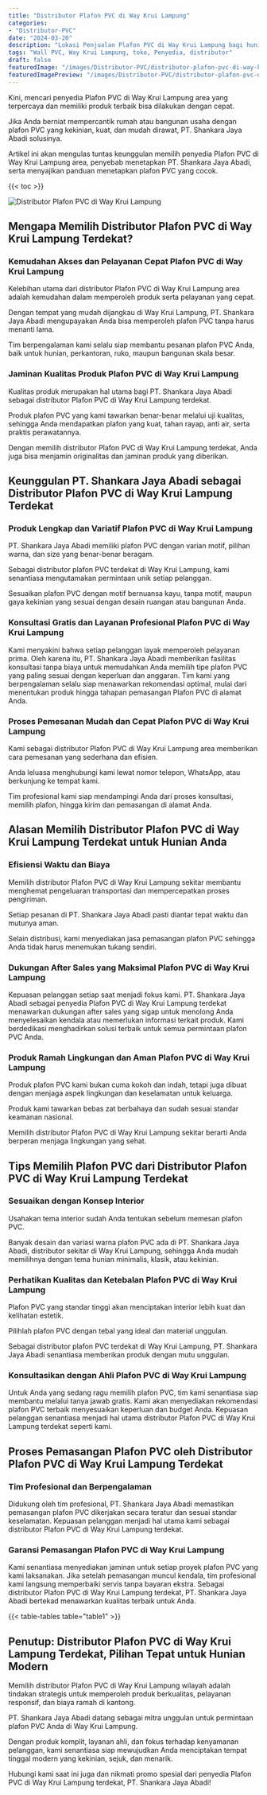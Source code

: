 ```yaml
---
title: "Distributor Plafon PVC di Way Krui Lampung"
categories:
- "Distributor-PVC"
date: "2024-03-20"
description: "Lokasi Penjualan Plafon PVC di Way Krui Lampung bagi hunian, office, dan toko. Produk terbaik, variasi motif, variasi warna elegan, beserta layanan penempatan oleh tim profesional serta jaminan resmi!|Layanan distribusi Plafon PVC di Way Krui Lampung untuk kebutuhan rumah, kantor, maupun gerai, beserta panel berkualitas dan penempatan oleh teknisi berpengalaman serta garansi resmi.|Pilihan Plafon PVC di Way Krui Lampung yang andal untuk tempat tinggal, perkantoran, serta gerai, dengan panel terbaik dan instalasi oleh teknisi berpengalaman serta jaminan resmi.|Penyediaan Plafon PVC di Way Krui Lampung bagi rumah, perkantoran, dan gerai, dengan panel berkualitas dan instalasi ditangani oleh tenaga ahli profesional, disertai beserta jaminan resmi.}"
tags: "Wall PVC, Way Krui Lampung, toko, Penyedia, distributor"
draft: false
featuredImage: "/images/Distributor-PVC/distributor-plafon-pvc-di-way-krui-lampung.png"
featuredImagePreview: "/images/Distributor-PVC/distributor-plafon-pvc-di-way-krui-lampung.png"
---
```


Kini, mencari penyedia Plafon PVC di Way Krui Lampung area yang terpercaya dan memiliki produk terbaik bisa dilakukan dengan cepat.

Jika Anda berniat mempercantik rumah atau bangunan usaha dengan plafon PVC yang kekinian, kuat, dan mudah dirawat, PT. Shankara Jaya Abadi solusinya.

Artikel ini akan mengulas tuntas keunggulan memilih penyedia Plafon PVC di Way Krui Lampung area, penyebab menetapkan PT. Shankara Jaya Abadi, serta menyajikan panduan menetapkan plafon PVC yang cocok.

{{< toc >}}

![Distributor Plafon PVC di Way Krui Lampung](/images/Distributor-PVC/Distributor-Plafon-PVC-di-Way-Krui-Lampung.png)

## Mengapa Memilih Distributor Plafon PVC di Way Krui Lampung Terdekat?

### Kemudahan Akses dan Pelayanan Cepat Plafon PVC di Way Krui Lampung

Kelebihan utama dari distributor Plafon PVC di Way Krui Lampung area adalah kemudahan dalam memperoleh produk serta pelayanan yang cepat.

Dengan tempat yang mudah dijangkau di Way Krui Lampung, PT. Shankara Jaya Abadi mengupayakan Anda bisa memperoleh plafon PVC tanpa harus menanti lama.

Tim berpengalaman kami selalu siap membantu pesanan plafon PVC Anda, baik untuk hunian, perkantoran, ruko, maupun bangunan skala besar.

### Jaminan Kualitas Produk Plafon PVC di Way Krui Lampung

Kualitas produk merupakan hal utama bagi PT. Shankara Jaya Abadi sebagai distributor Plafon PVC di Way Krui Lampung terdekat.

Produk plafon PVC yang kami tawarkan benar-benar melalui uji kualitas, sehingga Anda mendapatkan plafon yang kuat, tahan rayap, anti air, serta praktis perawatannya.

Dengan memilih distributor Plafon PVC di Way Krui Lampung terdekat, Anda juga bisa menjamin originalitas dan jaminan produk yang diberikan.

## Keunggulan PT. Shankara Jaya Abadi sebagai Distributor Plafon PVC di Way Krui Lampung Terdekat

### Produk Lengkap dan Variatif Plafon PVC di Way Krui Lampung

PT. Shankara Jaya Abadi memiliki plafon PVC dengan varian motif, pilihan warna, dan size yang benar-benar beragam.

Sebagai distributor plafon PVC terdekat di Way Krui Lampung, kami senantiasa mengutamakan permintaan unik setiap pelanggan.

Sesuaikan plafon PVC dengan motif bernuansa kayu, tanpa motif, maupun gaya kekinian yang sesuai dengan desain ruangan atau bangunan Anda.

### Konsultasi Gratis dan Layanan Profesional Plafon PVC di Way Krui Lampung

Kami menyakini bahwa setiap pelanggan layak memperoleh pelayanan prima. Oleh karena itu, PT. Shankara Jaya Abadi memberikan fasilitas konsultasi tanpa biaya untuk memudahkan Anda memilih tipe plafon PVC yang paling sesuai dengan keperluan dan anggaran. Tim kami yang berpengalaman selalu siap menawarkan rekomendasi optimal, mulai dari menentukan produk hingga tahapan pemasangan Plafon PVC di alamat Anda.

### Proses Pemesanan Mudah dan Cepat Plafon PVC di Way Krui Lampung

Kami sebagai distributor Plafon PVC di Way Krui Lampung area memberikan cara pemesanan yang sederhana dan efisien.

Anda leluasa menghubungi kami lewat nomor telepon, WhatsApp, atau berkunjung ke tempat kami.

Tim profesional kami siap mendampingi Anda dari proses konsultasi, memilih plafon, hingga kirim dan pemasangan di alamat Anda.

## Alasan Memilih Distributor Plafon PVC di Way Krui Lampung Terdekat untuk Hunian Anda

### Efisiensi Waktu dan Biaya

Memilih distributor Plafon PVC di Way Krui Lampung sekitar membantu menghemat pengeluaran transportasi dan mempercepatkan proses pengiriman.

Setiap pesanan di PT. Shankara Jaya Abadi pasti diantar tepat waktu dan mutunya aman.

Selain distribusi, kami menyediakan jasa pemasangan plafon PVC sehingga Anda tidak harus menemukan tukang sendiri.

### Dukungan After Sales yang Maksimal Plafon PVC di Way Krui Lampung

Kepuasan pelanggan setiap saat menjadi fokus kami. PT. Shankara Jaya Abadi sebagai penyedia Plafon PVC di Way Krui Lampung terdekat menawarkan dukungan after sales yang sigap untuk menolong Anda menyelesaikan kendala atau memerlukan informasi terkait produk. Kami berdedikasi menghadirkan solusi terbaik untuk semua permintaan plafon PVC Anda.

### Produk Ramah Lingkungan dan Aman Plafon PVC di Way Krui Lampung

Produk plafon PVC kami bukan cuma kokoh dan indah, tetapi juga dibuat dengan menjaga aspek lingkungan dan keselamatan untuk keluarga.

Produk kami tawarkan bebas zat berbahaya dan sudah sesuai standar keamanan nasional.

Memilih distributor Plafon PVC di Way Krui Lampung sekitar berarti Anda berperan menjaga lingkungan yang sehat.

## Tips Memilih Plafon PVC dari Distributor Plafon PVC di Way Krui Lampung Terdekat

### Sesuaikan dengan Konsep Interior

Usahakan tema interior sudah Anda tentukan sebelum memesan plafon PVC.

Banyak desain dan variasi warna plafon PVC ada di PT. Shankara Jaya Abadi, distributor sekitar di Way Krui Lampung, sehingga Anda mudah memilihnya dengan tema hunian minimalis, klasik, atau kekinian.

### Perhatikan Kualitas dan Ketebalan Plafon PVC di Way Krui Lampung

Plafon PVC yang standar tinggi akan menciptakan interior lebih kuat dan kelihatan estetik.

Pilihlah plafon PVC dengan tebal yang ideal dan material unggulan.

Sebagai distributor plafon PVC terdekat di Way Krui Lampung, PT. Shankara Jaya Abadi senantiasa memberikan produk dengan mutu unggulan.

### Konsultasikan dengan Ahli Plafon PVC di Way Krui Lampung

Untuk Anda yang sedang ragu memilih plafon PVC, tim kami senantiasa siap membantu melalui tanya jawab gratis. Kami akan menyediakan rekomendasi plafon PVC terbaik menyesuaikan keperluan dan budget Anda. Kepuasan pelanggan senantiasa menjadi hal utama distributor Plafon PVC di Way Krui Lampung terdekat seperti kami.

## Proses Pemasangan Plafon PVC oleh Distributor Plafon PVC di Way Krui Lampung Terdekat

### Tim Profesional dan Berpengalaman

Didukung oleh tim profesional, PT. Shankara Jaya Abadi memastikan pemasangan plafon PVC dikerjakan secara teratur dan sesuai standar keselamatan. Kepuasan pelanggan menjadi hal utama kami sebagai distributor Plafon PVC di Way Krui Lampung terdekat.

### Garansi Pemasangan Plafon PVC di Way Krui Lampung

Kami senantiasa menyediakan jaminan untuk setiap proyek plafon PVC yang kami laksanakan. Jika setelah pemasangan muncul kendala, tim profesional kami langsung memperbaiki servis tanpa bayaran ekstra. Sebagai distributor Plafon PVC di Way Krui Lampung terdekat, PT. Shankara Jaya Abadi bertekad menawarkan kualitas terbaik untuk Anda.

{{< table-tables table="table1" >}}

## Penutup: Distributor Plafon PVC di Way Krui Lampung Terdekat, Pilihan Tepat untuk Hunian Modern

Memilih distributor Plafon PVC di Way Krui Lampung wilayah adalah tindakan strategis untuk memperoleh produk berkualitas, pelayanan responsif, dan biaya ramah di kantong.

PT. Shankara Jaya Abadi datang sebagai mitra unggulan untuk permintaan plafon PVC Anda di Way Krui Lampung.

Dengan produk komplit, layanan ahli, dan fokus terhadap kenyamanan pelanggan, kami senantiasa siap mewujudkan Anda menciptakan tempat tinggal modern yang kekinian, sejuk, dan menarik.

Hubungi kami saat ini juga dan nikmati promo spesial dari penyedia Plafon PVC di Way Krui Lampung terdekat, PT. Shankara Jaya Abadi!
